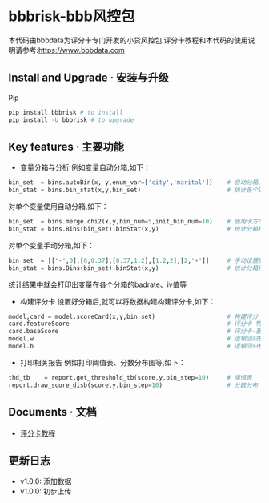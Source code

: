 # bbbrisk-bbb风控包
本代码由bbbdata为评分卡专门开发的小贷风控包
评分卡教程和本代码的使用说明请参考:https://www.bbbdata.com

## Install and Upgrade · 安装与升级
Pip

```bash
pip install bbbrisk # to install
pip install -U bbbrisk # to upgrade
```

## Key features · 主要功能
- 变量分箱与分析
例如变量自动分箱,如下：

```python
bin_set  = bins.autoBin(x, y,enum_var=['city','marital'])    # 自动分箱,如果有枚举变量,必须指出哪些是枚举变量
bin_stat = bins.bin_stat(x,y,bin_set)                        # 统计各个变量的分箱情况
```

对单个变量使用自动分箱,如下：
```python
bin_set  = bins.merge.chi2(x,y,bin_num=5,init_bin_num=10)    # 使用卡方分箱对变量进行分箱
bin_stat = bins.Bins(bin_set).binStat(x,y)                   # 统计分箱结果
```

对单个变量手动分箱,如下：
```python
bin_set  = [['-',0],[0,0.37],[0.37,1.2],[1.2,2],[2,'+']]     # 手动设置变量的分箱
bin_stat = bins.Bins(bin_set).binStat(x,y)                   # 统计分箱结果
```
统计结果中就会打印出变量在各个分箱的badrate、iv值等

- 构建评分卡
设置好分箱后,就可以将数据构建构建评分卡,如下：
```python
model,card = model.scoreCard(x,y,bin_set)                    # 构建评分卡
card.featureScore                                            # 评分卡-特征得分表
card.baseScore                                               # 评分卡-基础
model.w                                                      # 逻辑回归模型的变量权重
model.b                                                      # 逻辑回归模型的阈值
```

- 打印相关报告
例如打印阈值表、分数分布图等,如下：
```python
thd_tb    = report.get_threshold_tb(score,y,bin_step=10)     # 阈值表
report.draw_score_disb(score,y,bin_step=10)                  # 分数分布
```

## Documents · 文档
- [评分卡教程](https://www.bbbdata.com/ml)



## 更新日志
- v1.0.0: 添加数据
- v1.0.0: 初步上传